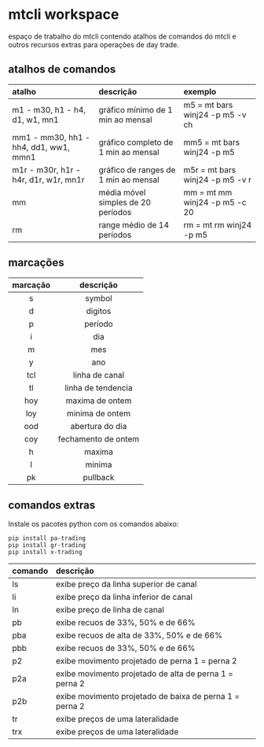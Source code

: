# mtcli workspace


espaço de trabalho do mtcli contendo atalhos de comandos do mtcli e outros recursos extras para operações de day trade.   

## atalhos de comandos
  
atalho | descrição | exemplo
:----- | :------ | :-----
m1 - m30, h1 - h4, d1, w1, mn1 | gráfico mínimo de 1 min ao mensal | m5 = mt bars winj24 -p m5 -v ch
mm1 - mm30, hh1 - hh4, dd1, ww1, mmn1 | gráfico completo de 1 min ao mensal | mm5 = mt bars winj24 -p m5 
m1r - m30r, h1r - h4r, d1r, w1r, mn1r | gráfico de ranges de 1 min ao mensal | m5r = mt bars winj24 -p m5 -v r
mm | média móvel simples de 20 períodos | mm = mt mm winj24 -p m5 -c 20
rm | range médio de 14 períodos | rm = mt rm winj24 -p m5

## marcações

marcação | descrição
:----: | :----:
s| symbol
d | digitos
p | período
i | dia
m | mes
y | ano
tcl | linha de canal
tl | linha de tendencia
hoy | maxima de ontem
loy | minima de ontem
ood| abertura do dia
coy | fechamento de ontem
h | maxima
l | minima
pk | pullback


## comandos extras

Instale os pacotes python com os comandos abaixo:  

```CMD
pip install pa-trading  
pip install gr-trading  
pip install x-trading  
```

comando | descrição 
:---- | :------
ls | exibe preço da linha superior de canal
li | exibe preço da linha inferior de canal
ln | exibe preço de linha de canal
pb | exibe recuos de 33%, 50% e de 66%
pba | exibe recuos de alta de 33%, 50% e de 66%
pbb | exibe recuos de 33%, 50% e de 66%
p2  | exibe movimento projetado de perna 1 = perna 2
p2a  | exibe movimento projetado de alta de perna 1 = perna 2
p2b  | exibe movimento projetado de baixa de perna 1 = perna 2
tr | exibe preços de uma lateralidade
trx | exibe preços de uma lateralidade



